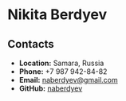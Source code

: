 # Nikita Berdyev

## Contacts

- **Location:** Samara, Russia
- **Phone:** +7 987 942-84-82
- **Email:** naberdyev@gmail.com
- **GitHub:** [naberdyev](https://github.com/naberdyev)
